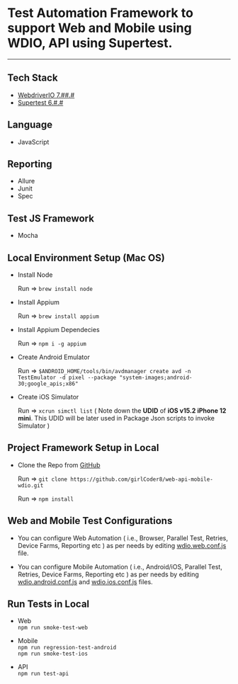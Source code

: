 # Test Automation Framework to support Web and Mobile using WDIO, API using Supertest.
-------------------------------------------------------------------------------------------

## Tech Stack
- [WebdriverIO 7.##.#](https://webdriver.io/)
- [Supertest 6.#.#](https://www.npmjs.com/package/supertest)

## Language
- JavaScript

## Reporting
- Allure
- Junit
- Spec

## Test JS Framework
- Mocha


## Local Environment Setup (Mac OS)
- Install Node

  Run =>  `brew install node`

- Install Appium

  Run =>  `brew install appium`

- Install Appium Dependecies

  Run =>  `npm i -g appium`

- Create Android Emulator

  Run =>   `$ANDROID_HOME/tools/bin/avdmanager create avd -n TestEmulator -d pixel --package "system-images;android-30;google_apis;x86"`

- Create iOS Simulator

  Run => `xcrun simctl list`
  ( Note down the **UDID** of  **iOS v15.2  iPhone 12 mini**. This UDID will be later used in Package Json scripts to invoke Simulator )


## Project Framework Setup in Local

- Clone the Repo from [GitHub](https://github.com/girlCoder8/web-api-mobile-wdio)

  Run => `git clone https://github.com/girlCoder8/web-api-mobile-wdio.git`

  Run => `npm install`


## Web and Mobile Test Configurations
- You can configure Web Automation ( i.e., Browser, Parallel Test, Retries, Device Farms, Reporting etc ) as per needs by editing [wdio.web.conf.js](https://github.com/Avinash-Kannan/webdriverio-supertest-framework/blob/main/test/config/wdio.web.conf.js) file.

- You can configure Mobile Automation ( i.e., Android/iOS, Parallel Test, Retries, Device Farms, Reporting etc ) as per needs by editing [wdio.android.conf.js](https://github.com/Avinash-Kannan/webdriverio-supertest-framework/blob/main/test/config/wdio.android.conf.js) and [wdio.ios.conf.js](https://github.com/Avinash-Kannan/webdriverio-supertest-framework/blob/main/test/config/wdio.ios.conf.js) files.


## Run Tests in Local
- Web  
  `npm run smoke-test-web`

- Mobile   
  `npm run regression-test-android`  
  `npm run smoke-test-ios`

- API  
  `npm run test-api`

